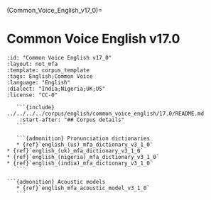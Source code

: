(Common_Voice_English_v17_0)=
# Common Voice English v17.0

``````{corpus} Common Voice English v17.0
:id: "Common Voice English v17_0"
:layout: not_mfa
:template: corpus_template
:tags: English;Common Voice
:language: "English"
:dialect: "India;Nigeria;UK;US"
:license: "CC-0"

   ```{include} ../../../../corpus/english/common_voice_english/17.0/README.md
    :start-after: "## Corpus details"
   ```

   ```{admonition} Pronunciation dictionaries
   * {ref}`english_(us)_mfa_dictionary_v3_1_0`
* {ref}`english_(uk)_mfa_dictionary_v3_1_0`
* {ref}`english_(nigeria)_mfa_dictionary_v3_1_0`
* {ref}`english_(india)_mfa_dictionary_v3_1_0`
   ```

```{admonition} Acoustic models
   * {ref}`english_mfa_acoustic_model_v3_1_0`
   ```
``````

